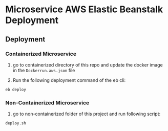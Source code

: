 # Microservice AWS Elastic Beanstalk Deployment


## Deployment

### Containerized Microservice

1. go to containerized directory of this repo and update the docker image in the `Dockerrun.aws.json` file

2. Run the following deployment command of the eb cli:
   
```bash
eb deploy
```

### Non-Containerized Microservice

1. go to non-containerized folder of this project and run following script:

```bash
deploy.sh
```

